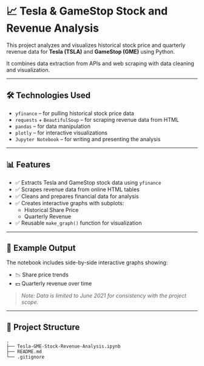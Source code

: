 # 📈 Tesla & GameStop Stock and Revenue Analysis

This project analyzes and visualizes historical stock price and quarterly revenue data for **Tesla (TSLA)** and **GameStop (GME)** using Python.

It combines data extraction from APIs and web scraping with data cleaning and visualization.

---

## 🛠 Technologies Used

- `yfinance` – for pulling historical stock price data
- `requests` + `BeautifulSoup` – for scraping revenue data from HTML
- `pandas` – for data manipulation
- `plotly` – for interactive visualizations
- `Jupyter Notebook` – for writing and presenting the analysis

---

## 📊 Features

- ✅ Extracts Tesla and GameStop stock data using `yfinance`
- ✅ Scrapes revenue data from online HTML tables
- ✅ Cleans and prepares financial data for analysis
- ✅ Creates interactive graphs with subplots:
  - Historical Share Price
  - Quarterly Revenue
- ✅ Reusable `make_graph()` function for visualization

---

## 📎 Example Output

The notebook includes side-by-side interactive graphs showing:

- 📉 Share price trends
- 💵 Quarterly revenue over time

> _Note: Data is limited to June 2021 for consistency with the project scope._

---

## 📁 Project Structure
```
.
├── Tesla-GME-Stock-Revenue-Analysis.ipynb
├── README.md
└── .gitignore
```
